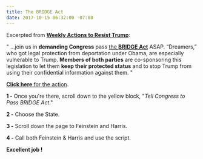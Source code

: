 ```yaml
---
title: The BRIDGE Act
date: 2017-10-15 06:32:00 -07:00
---
```


Excerpted from [**Weekly Actions to Resist Trump**](http://www.weekly-resistance.online/about.html):

"  ...join us in **demanding Congress** pass [the **BRIDGE Act**](https://www.nilc.org/issues/daca/faq-bridge-act/) ASAP. “Dreamers,” who got legal protection from deportation under Obama, are especially vulnerable to Trump. **Members of both parties** are co-sponsoring this legislation to let them **keep their protected status** and to stop Trump from using their confidential information against them.  "

[**Click here** for the action](http://www.weekly-resistance.online/). 
 
**1 -** Once you're there, scroll down to the yellow block, "*Tell Congress to Pass BRIDGE Act*."

**2 -** Choose the State.

**3 -** Scroll down the page to Feinstein and Harris.

**4 -** Call both Feinstein & Harris and use the script.


**Excellent job !**

